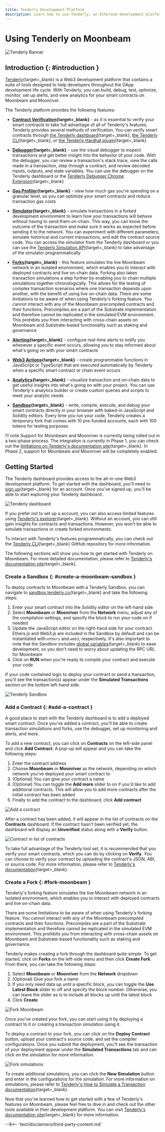 ```yaml
---
title: Tenderly Development Platform
description: Learn how to use Tenderly, an Ethereum development platform, to build, debug, and monitor Solidity smart contracts on Moonbeam.
---
```


# Using Tenderly on Moonbeam

![Tenderly Banner](/images/builders/build/eth-api/dev-env/tenderly/tenderly-banner.png)

## Introduction {: #introduction } 

[Tenderly](https://tenderly.co/){target=_blank} is a Web3 development platform that contains a suite of tools designed to help developers throughout the DApp development life cycle. With Tenderly, you can build, debug, test, optimize, monitor, set up alerts, and view analytics for your smart contracts on Moonbeam and Moonriver.

The Tenderly platform provides the following features:

- **[Contract Verification](https://docs.tenderly.co/monitoring/smart-contract-verification/){target=_blank}** - as it is essential to verify your smart contracts to take full advantage of all of Tenderly's features, Tenderly provides several methods of verification. You can verify smart contracts through [the Tenderly dashboard](https://docs.tenderly.co/monitoring/smart-contract-verification/verifying-a-smart-contract#verifying-a-smart-contract){target=_blank}, [the Tenderly CLI](https://docs.tenderly.co/monitoring/smart-contract-verification/verifying-contracts-using-cli){target=_blank}, or [the Tenderly Hardhat plugin](https://docs.tenderly.co/monitoring/smart-contract-verification/verifying-contracts-using-the-tenderly-hardhat-plugin){target=_blank}

- **[Debugger](https://docs.tenderly.co/debugger/how-to-use-tenderly-debugger){target=_blank}** - use the visual debugger to inspect transactions and get better insight into the behavior of your code. With the debugger, you can review a transaction's stack trace, view the calls made in a transaction, step through a contract, and review decoded inputs, outputs, and state variables. You can use the debugger on the Tenderly dashboard or the [Tenderly Debugger Chrome Extension](https://docs.tenderly.co/simulations-and-forks/how-to-simulate-a-transaction){target=_blank}

- **[Gas Profiler](https://docs.tenderly.co/debugger/how-to-use-tenderly-debugger#gas-profiler){target=_blank}** - view how much gas you're spending on a granular level, so you can optimize your smart contracts and reduce transaction gas costs

- **[Simulator](https://docs.tenderly.co/simulations-and-forks/how-to-simulate-a-transaction){target=_blank}** - simulate transactions in a forked development environment to learn how your transactions will behave without having to send them on-chain. This way, you can know the outcome of the transaction and make sure it works as expected before sending it to the network. You can experiment with different parameters, simulate historical and current transactions, and edit the contract source code. You can access the simulator from the Tenderly dashboard or you can use the [Tenderly Simulation API](https://docs.tenderly.co/simulations-and-forks/simulation-api){target=_blank} to take advantage of the simulator programmatically 

- **[Forks](https://docs.tenderly.co/simulations-and-forks/forks){target=_blank}** - this feature simulates the live Moonbeam network in an isolated environment, which enables you to interact with deployed contracts and live on-chain data. Forking also takes transaction simulations a step further by enabling you to chain multiple simulations together chronologically. This allows for the testing of complex transaction scenarios where one transaction depends upon another, with the benefit of using live on-chain data. There are some limitations to be aware of when using Tenderly's forking feature. You cannot interact with any of the Moonbeam precompiled contracts and their functions. Precompiles are a part of the Substrate implementation and therefore cannot be replicated in the simulated EVM environment. This prohibits you from interacting with cross-chain assets on Moonbeam and Substrate-based functionality such as staking and governance

- **[Alerting](https://docs.tenderly.co/alerts/intro-to-alerts){target=_blank}** - configure real-time alerts to notify you whenever a specific event occurs, allowing you to stay informed about what's going on with your smart contracts

- **[Web3 Actions](https://docs.tenderly.co/web3-actions/intro-to-web3-actions){target=_blank}** - create programmable functions in JavaScript or TypeScript that are executed automatically by Tenderly when a specific smart contract or chain event occurs

- **[Analytics](https://docs.tenderly.co/analytics/general-analytics){target=_blank}** - visualize transaction and on-chain data to get useful insights into what's going on with your project. You can use Tenderly's analytics builder or create custom queries and scripts to meet your analytic needs

- **[Sandbox](https://sandbox.tenderly.co/){target=_blank}** - write, compile, execute, and debug your smart contracts directly in your browser with baked-in JavaScript and Solidity editors. Every time you run your code, Tenderly creates a temporary fork that comes with 10 pre-funded accounts, each with 100 tokens for testing purposes

!!! note
    Support for Moonbeam and Moonriver is currently being rolled out in a two-phase process. The integration is currently in Phase 1, you can check out the [limitations on Tenderly's documentation site](https://docs.tenderly.co/supported-networks-and-languages#footnotes){target=_blank}. In Phase 2, support for Moonbeam and Moonriver will be completely enabled.

## Getting Started

The Tenderly dashboard provides access to the all-in-one Web3 development platform. To get started with the dashboard, you'll need to [sign up](https://dashboard.tenderly.co/register){target=_blank} for an account. Once you've signed up, you'll be able to start exploring your Tenderly dashboard.

![Tenderly dashboard](/images/builders/build/eth-api/dev-env/tenderly/tenderly-1.png)

If you prefer not to set up a account, you can also access limited features using [Tenderly's explorer](https://dashboard.tenderly.co/explorer){target=_blank}. Without an account, you can still gain insights for contracts and transactions. However, you won't be able to simulate transactions or create forked environments.

To interact with Tenderly's features programmatically, you can check out the [Tenderly CLI](https://github.com/Tenderly/tenderly-cli){target=_blank} GitHub repository for more information.

The following sections will show you how to get started with Tenderly on Moonbeam. For more detailed documentation, please refer to [Tenderly's documentation site](https://docs.tenderly.co/){target=_blank}.

### Create a Sandbox {: #create-a-moonbeam-sandbox }

To deploy contracts to Moonbeam with a Tenderly Sandbox, you can navigate to [sandbox.tenderly.co](https://sandbox.tenderly.co/){target=_blank} and take the following steps:

1. Enter your smart contract into the Solidity editor on the left-hand side
2. Select **Moonbeam** or **Moonriver** from the **Network** menu, adjust any of the compilation settings, and specify the block to run your code on if needed
3. Update the JavaScript editor on the right-hand side for your contract. Ethers.js and Web3.js are included in the Sandbox by default and can be instantiated with `ethers` and `web3`, respectively. It's also important to note that the Sandbox includes [global variables](https://docs.tenderly.co/tenderly-sandbox#available-javascript-global-variables){target=_blank} to ease development, so you don't need to worry about updating the RPC URL for Moonbeam
4. Click on **RUN** when you're ready to compile your contract and execute your code

If your code contained logic to deploy your contract or send a transaction, you'll see the transaction(s) appear under the **Simulated Transactions** section on the bottom left-hand side. 

![Tenderly Sandbox](/images/builders/build/eth-api/dev-env/tenderly/tenderly-2.png)

### Add a Contract {: #add-a-contract }

A good place to start with the Tenderly dashboard is to add a deployed smart contract. Once you've added a contract, you'll be able to create transaction simulations and forks, use the debugger, set up monitoring and alerts, and more. 

To add a new contract, you can click on **Contracts** on the left-side panel and click **Add Contract**. A pop-up will appear and you can take the following steps:

1. Enter the contract address
2. Choose **Moonbeam** or **Moonriver** as the network, depending on which network you've deployed your smart contract to
3. (Optional) You can give your contract a name
4. (Optional) You can toggle the **Add more** slider to on if you'd like to add additional contracts. This will allow you to add more contracts after the initial contract has been added
5. Finally to add the contract to the dashboard, click **Add contract**

![Add a contract](/images/builders/build/eth-api/dev-env/tenderly/tenderly-3.png)

After a contract has been added, it will appear in the list of contracts on the **Contracts** dashboard. If the contract hasn't been verified yet, the dashboard will display an **Unverified** status along with a **Verify** button.

![Contract in list of contracts](/images/builders/build/eth-api/dev-env/tenderly/tenderly-4.png)

To take full advantage of the Tenderly tool set, it is recommended that you verify your smart contracts, which you can do by clicking on **Verify**. You can choose to verify your contract by uploading the contract's JSON, ABI, or source code. For more information, please refer to [Tenderly's documentation](https://docs.tenderly.co/monitoring/smart-contract-verification/verifying-a-smart-contract#verifying-a-smart-contract){target=_blank}.

### Create a Fork {: #fork-moonbeam }

Tenderly's forking feature simulates the live Moonbeam network in an isolated environment, which enables you to interact with deployed contracts and live on-chain data.

There are some limitations to be aware of when using Tenderly's forking feature. You cannot interact with any of the Moonbeam precompiled contracts and their functions. Precompiles are a part of the Substrate implementation and therefore cannot be replicated in the simulated EVM environment. This prohibits you from interacting with cross-chain assets on Moonbeam and Substrate-based functionality such as staking and governance.

Tenderly makes creating a fork through the dashboard quite simple. To get started, click on **Forks** on the left-side menu and then click **Create Fork**. From there, you can take the following steps:

1. Select **Moonbeam** or **Moonriver** from the **Network** dropdown
2. (Optional) Give your fork a name
3. If you only need data up until a specific block, you can toggle the **Use Latest Block** slider to off and specify the block number. Otherwise, you can leave the slider as is to include all blocks up until the latest block
4. Click **Create**

![Fork Moonbeam](/images/builders/build/eth-api/dev-env/tenderly/tenderly-5.png)

Once you've created your fork, you can start using it by deploying a contract to it or creating a transaction simulation using it. 

To deploy a contract to your fork, you can click on the **Deploy Contract** button, upload your contract's source code, and set the compiler configurations. Once you submit the deployment, you'll see the transaction of your deployment appear under the **Simulated Transactions** tab and can click on the simulation for more information.

![Fork simulations](/images/builders/build/eth-api/dev-env/tenderly/tenderly-6.png)

To create additional simulations, you can click the **New Simulation** button and enter in the configurations for the simulation. For more information on simulations, please refer to [Tenderly's How to Simulate a Transaction documentation](https://docs.tenderly.co/simulations-and-forks/how-to-simulate-a-transaction){target=_blank}.

Now that you've learned how to get started with a few of Tenderly's features on Moonbeam, please feel free to dive in and check out the other tools available in their development platform. You can visit [Tenderly's documentation site](https://docs.tenderly.co/){target=_blank} for more information.

--8<-- 'text/disclaimers/third-party-content.md'